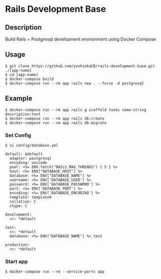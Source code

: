 # Rails Development Base


## Description

Build Rails + Postgresql development environment using Docker Compose

## Usage

```
$ git clone https://github.com/yoshiokaCB/rails-development-base.git ./[app-name]
$ cd [app-name]
$ docker-compose build
$ docker-compose run --rm app rails new . --force -d postgresql
```

## Example

```
$ docker-compose run --rm app rails g scaffold tasks name:string description:text
$ docker-compose run --rm app rails db:create
$ docker-compose run --rm app rails db:migrate
```

### Set Config

```
$ vi config/database.yml
```

```
default: &default
  adapter: postgresql
  encoding: unicode
  pool: <%= ENV.fetch("RAILS_MAX_THREADS") { 5 } %>
  host: <%= ENV["DATABASE_HOST"] %>
  database: <%= ENV["DATABASE_NAME"] %>
  username: <%= ENV['DATABASE_USER'] %>
  password: <%= ENV['DATABASE_PASSWORD'] %>
  port: <%= ENV['DATABASE_PORT'] %>
  encoding: <%= ENV['DATABASE_ENCODING'] %>
  template: template0
  collation: C
  ctype: C

development:
  <<: *default

test:
  <<: *default
  database: <%= ENV["DATABASE_NAME"] %>_test

production:
  <<: *default

```


### Start app

```
$ docker-compose run --rm --service-ports app
```
